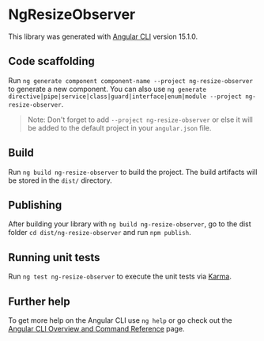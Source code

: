 # NgResizeObserver

This library was generated with [Angular CLI](https://github.com/angular/angular-cli) version 15.1.0.

## Code scaffolding

Run `ng generate component component-name --project ng-resize-observer` to generate a new component. You can also use `ng generate directive|pipe|service|class|guard|interface|enum|module --project ng-resize-observer`.
> Note: Don't forget to add `--project ng-resize-observer` or else it will be added to the default project in your `angular.json` file. 

## Build

Run `ng build ng-resize-observer` to build the project. The build artifacts will be stored in the `dist/` directory.

## Publishing

After building your library with `ng build ng-resize-observer`, go to the dist folder `cd dist/ng-resize-observer` and run `npm publish`.

## Running unit tests

Run `ng test ng-resize-observer` to execute the unit tests via [Karma](https://karma-runner.github.io).

## Further help

To get more help on the Angular CLI use `ng help` or go check out the [Angular CLI Overview and Command Reference](https://angular.io/cli) page.
